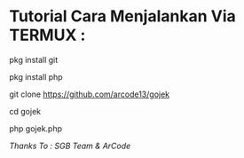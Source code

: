 # Tutorial Cara Menjalankan Via TERMUX :

pkg install git

pkg install php

git clone https://github.com/arcode13/gojek

cd gojek

php gojek.php

 _Thanks To : SGB Team & ArCode_
